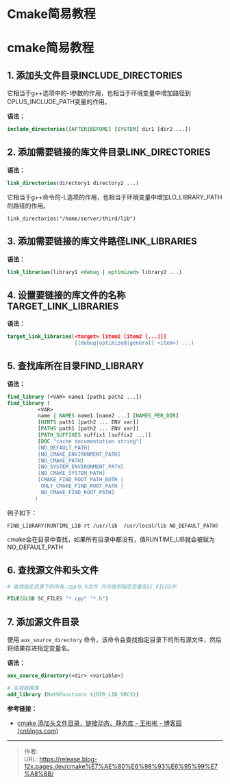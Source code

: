 # Cmake简易教程


<!--more-->

# cmake简易教程

##  1. 添加头文件目录**INCLUDE_DIRECTORIES**

它相当于g++选项中的-I参数的作用，也相当于环境变量中增加路径到CPLUS_INCLUDE_PATH变量的作用。

**语法：**

```cmake
include_directories([AFTER|BEFORE] [SYSTEM] dir1 [dir2 ...])
```

## 2. 添加需要链接的库文件目录**LINK_DIRECTORIES**

**语法：**

```cmake
link_directories(directory1 directory2 ...)
```

它相当于g++命令的-L选项的作用，也相当于环境变量中增加LD_LIBRARY_PATH的路径的作用。

```
link_directories("/home/server/third/lib")
```

## 3. 添加需要链接的库文件路径**LINK_LIBRARIES**

**语法：**

```cmake
link_libraries(library1 <debug | optimized> library2 ...)
```

## 4. 设置要链接的库文件的名称**TARGET_LINK_LIBRARIES** 

**语法：**

```cmake
target_link_libraries(<target> [item1 [item2 [...]]]
                      [[debug|optimized|general] <item>] ...)
```

## 5. 查找库所在目录**FIND_LIBRARY**

**语法：**

```cmake
find_library (<VAR> name1 [path1 path2 ...])
find_library (
          <VAR>
          name | NAMES name1 [name2 ...] [NAMES_PER_DIR]
          [HINTS path1 [path2 ... ENV var]]
          [PATHS path1 [path2 ... ENV var]]
          [PATH_SUFFIXES suffix1 [suffix2 ...]]
          [DOC "cache documentation string"]
          [NO_DEFAULT_PATH]
          [NO_CMAKE_ENVIRONMENT_PATH]
          [NO_CMAKE_PATH]
          [NO_SYSTEM_ENVIRONMENT_PATH]
          [NO_CMAKE_SYSTEM_PATH]
          [CMAKE_FIND_ROOT_PATH_BOTH |
           ONLY_CMAKE_FIND_ROOT_PATH |
           NO_CMAKE_FIND_ROOT_PATH]
         )
```

例子如下：

```
FIND_LIBRARY(RUNTIME_LIB rt /usr/lib  /usr/local/lib NO_DEFAULT_PATH)
```

cmake会在目录中查找，如果所有目录中都没有，值RUNTIME_LIB就会被赋为NO_DEFAULT_PATH

## 6. 查找源文件和头文件

```cmake
# 查找指定目录下的所有.cpp与.h文件 并存放到指定变量名SC_FILES中

FILE(GLOB SC_FILES "*.cpp" "*.h")
```

## 7. 添加源文件目录

使用 `aux_source_directory` 命令，该命令会查找指定目录下的所有源文件，然后将结果存进指定变量名。

**语法：**

```cmake
aux_source_directory(<dir> <variable>)

# 生成链接库
add_library (MathFunctions ${DIR_LIB_SRCS})
```

**参考链接：**

- [cmake 添加头文件目录，链接动态、静态库 - 王彬彬 - 博客园 (cnblogs.com)](https://www.cnblogs.com/binbinjx/p/5626916.html)


---

> 作者:   
> URL: https://release.blog-12x.pages.dev/cmake%E7%AE%80%E6%98%93%E6%95%99%E7%A8%8B/  

